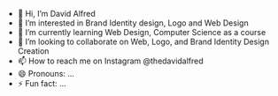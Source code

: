 - 👋 Hi, I’m David Alfred
- 👀 I’m interested in Brand Identity design, Logo and Web Design
- 🌱 I’m currently learning Web Design, Computer Science as a course
- 💞️ I’m looking to collaborate on Web, Logo, and Brand Identity Design Creation
- 📫 How to reach me on Instagram @thedavidalfred
- 😄 Pronouns: ...
- ⚡ Fun fact: ...

<!---
thedavidalfred/thedavidalfred is a ✨ special ✨ repository because its `README.md` (this file) appears on your GitHub profile.
You can click the Preview link to take a look at your changes.
--->
